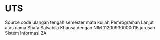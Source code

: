# UTS
Source code ulangan tengah semester mata kuliah Pemrograman Lanjut atas nama Shafa Salsabila Khansa dengan NIM 11200930000016 jurusan Sistem Informasi 2A
